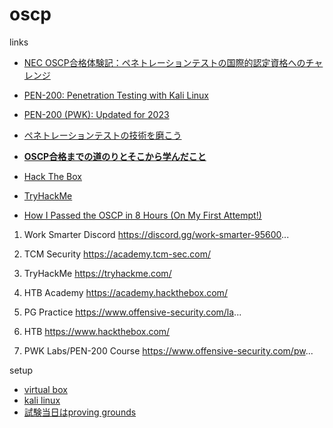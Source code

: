 # oscp

links
- [NEC OSCP合格体験記：ペネトレーションテストの国際的認定資格へのチャレンジ](https://jpn.nec.com/cybersecurity/blog/230804/index.html)
- [PEN-200: Penetration
Testing with Kali Linux](https://www.offsec.com/courses/pen-200/)
- [PEN-200 (PWK): Updated for 2023](https://www.offsec.com/offsec/pen-200-2023/)
- [ペネトレーションテストの技術を磨こう](https://techplay.jp/event/859951)
- **[OSCP合格までの道のりとそこから学んだこと](https://blog.s-tajima.work/post/2021/oscp-journey-and-things-i-learned/)**
- [Hack The Box](https://www.hackthebox.com/)
- [TryHackMe](https://tryhackme.com/)

- [How I Passed the OSCP in 8 Hours (On My First Attempt!)](https://www.youtube.com/watch?v=trCZB7tRTNk)
1. Work Smarter Discord
https://discord.gg/work-smarter-95600...

2. TCM Security
https://academy.tcm-sec.com/

3. TryHackMe
https://tryhackme.com/

4. HTB Academy
https://academy.hackthebox.com/

5. PG Practice
https://www.offensive-security.com/la...

6. HTB 
https://www.hackthebox.com/

7. PWK Labs/PEN-200 Course
https://www.offensive-security.com/pw...

setup
- [virtual box](https://www.oracle.com/jp/virtualization/technologies/vm/downloads/virtualbox-downloads.html)
- [kali linux](https://www.kali.org/get-kali/#kali-virtual-machines)
- [試験当日はproving grounds](https://portal.offsec.com/sign-up/pg)

